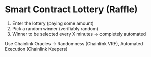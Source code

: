 # Smart Contract Lottery (Raffle)

1. Enter the lottery (paying some amount)
2. Pick a random winner (verifiably random)
3. Winner to be selected every X minutes -> completely automated

Use Chainlink Oracles -> Randomness (Chainlink VRF), Automated Execution (Chainlink Keepers)
